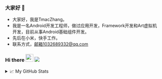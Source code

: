 ### 大家好 👋

<!--
**TmacZhang/TmacZhang** is a ✨ _special_ ✨ repository because its `README.md` (this file) appears on your GitHub profile.

Here are some ideas to get you started:

- 🔭 I’m currently working on ...
- 🌱 I’m currently learning ...
- 👯 I’m looking to collaborate on ...
- 🤔 I’m looking for help with ...
- 💬 Ask me about ...
- 📫 How to reach me: ...
- 😄 Pronouns: ...
- ⚡ Fun fact: ...
-->
- 大家好，我是TmacZhang。
- 我是一名Android开发工程师，做过应用开发，Framework开发和Art虚拟机开发，目前从事Android基础组件开发。
- 先后在小米，快手工作。
- 联系方式，邮箱1032689332@qq.com


### Hi there <img src="https://media.giphy.com/media/hvRJCLFzcasrR4ia7z/giphy.gif" width="25px"/>    ![](https://visitor-badge.glitch.me/badge?page_id=TmacZhang.TmacZhang)

<details>
<summary>📈 My GitHub Stats</summary>

![gaozp's github stats](https://github-readme-stats.vercel.app/api?username=TmacZhang&show_icons=true)

[![Top Langs](https://github-readme-stats.vercel.app/api/top-langs/?username=TmacZhang&layout=compact)](https://github.com/anuraghazra/github-readme-stats)
</details>
